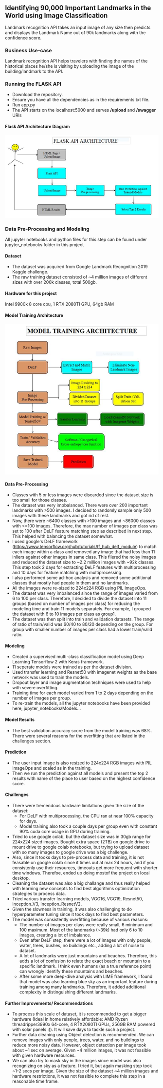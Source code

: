 ## Identifying 90,000 Important Landmarks in the World using Image Classification

Landmark recognition API takes an input image of any size then predicts and displays the Landmark Name out of 90k landmarks along with the confidence score.

### Business Use-case
Landmark recognition API helps travelers with finding the names of the historical places he/she is visiting by uploading the image of the building/landmark to the API.

### Running the FLASK API
- Download the repository.
- Ensure you have all the dependencies as in the requirements.txt file.
- Run app.py
- The API starts on the localhost:5000 and serves **/upload** and **/swagger** URIs

#### Flask API Architecture Diagram
![Screenshot](/model_weights/architecture_diagrams/flask_api_architecture.JPG)

### Data Pre-Processing and Modeling
All jupyter notebooks and python files for this step can be found under jupyter_notebooks folder in this project

#### Dataset
- The dataset was acquired from Google Landmark Recognition 2019 Kaggle challenge.
- The raw training dataset consisted of ~4 million images of different sizes with over 200k classes, total 500gb.

#### Hardware for this project
Intel 9900k 8 core cpu, 1 RTX 2080TI GPU, 64gb RAM

#### Model Training Architecture
![alt text](/model_weights/architecture_diagrams/model_training_architecture.JPG)

#### Data Pre-Processing
- Classes with 5 or less images were discarded since the dataset size is too small for those classes.
- The dataset was very impbalanced. There were over 200 important landmarks with >500 images. I decided to randomly sample only 500 images with these landmarks and got rid of rest.
- Now, there were ~6400 classes with >100 images and ~86000 classes with <=100 images. Therefore, the max number of images per class was set to 100 after DeLF feature matching step as described in next step. This helped with balancing the dataset somewhat.
- I used google's DeLF framework (https://www.tensorflow.org/hub/tutorials/tf_hub_delf_module) to match each image within a class and removed any image that had less than 11 inliers against other images in same class. This filered the noisy images and reduced the dataset size to ~2.2 million images with ~92k classes. This step took 2 days for extracting DeLF features with multiprocessing and 10 days for feature matching with multiprocessing.
- I also performed some ad-hoc analysis and removed some additional classes that mostly had people in them and no landmarks.
- All the images were re-sized to 224x224 RGB using PIL ImageOps.
- The dataset was very imbalanced since the range of images varied from 6 to 100 per class. Therefore, I decided to divide the dataset into 11 groups (based on number of images per class) for reducing the modeling time and train 11 models separately. For example, I grouped the dataset with 6 to 10 images per class as group1.
- The dataset was then split into train and validation datasets. The range of ratio of train/valid was 60/40 to 80/20 depending on the group. For group with smaller number of images per class had a lower train/valid ratio. 

#### Modeling
- Created a supervised multi-class classification model using Deep Learning Tensorflow 2 with Keras framework.
- 11 seperate models were trained as per the dataset division.
- Used transfer learning and Resnet50 with imagenet weights as the base network was used to train the models.
- Dropout layer and image augmentation techniques were used to help with severe overfitting.
- Training time for each model varied from 1 to 2 days depending on the number of images per group.
- To re-train the models, all the jupyter notebooks have been provided here, jupyter_notebooks\Models\...

#### Model Results
- The best validation accuracy score from the model training was 68%. There were several reasons for the overfitting that are listed in the challenges section.

#### Prediction
- The user input image is also resized to 224x224 RGB images with PIL ImageOps and scaled as in the training.
- Then we run the prediction against all models and present the top 2 results with name of the place to user based on the highest confidence score.

#### Challenges
- There were tremendous hardware limitations given the size of the dataset: 
  - For DeLF with multiprocessing, the CPU ran at near 100% capacity for days. 
  - Model training also took a couple days per group even with constant 90% cuda core usage in GPU during training.
- Tried to use google colab, but the dataset size was in 30gb range for 224x224 sized images. Bought extra space (2TB) on google drive to mount drive to google colab notebooks, but  trying to upload dataset with so many images to google drive was a big challenge.
- Also, since it tooks days to pre-process data and training, it is not feasable on google colab since it times out at max 24 hours, and if you consistenly use their resources, timeouts get more frequent with shorter time windows. Therefoe, ended up doing mostof the project on local desktop.
- Cleaning the dataset was also a big challange and thus really helped with learning new concepts to find best algorithms optimization strategies to process data.
- Tried various transfer learning models, VGG16, VGG19, Resnet50, Inception_V3, Inception_ResnetV2.
- Given the slowness in training, it was also challenging to do hyperparameter tuning since it took days to find best parameters.
- The model was consistently overfitting because of various reasons:
  - The number of images per class were really small, 6 minimum and 100 maximum. Most of the landmarks (~39k) had only 6 to 10 images, creating a lot of imbalance.
  - Even after DeLF step, there were a lot of images with only people, water, trees, bushes, no buildings etc., adding a lot of noise to dataset.
  - A lot of landmarks were just mountains and beaches. Therefore, this adds a lot of confusion to relate the exact beach or mountain to a specific landmark. I think even humans (as a true reference point) can wrongly identify these mountains and beaches.
  - After some more deep-dive analysis with LIME framework, I found that model was also learning blue sky as an important feature during training among many landmarks. Therefore, it added additional complexity in distinguishing different landmarks. 
  
#### Further Improvements/ Recommendations
- To process this scale of dataset, it is recommended to get a bigger hardware (Ideal in home relatively affordable: AMD Ryzen threadripper3990x 64-core, 4 RTX2080TI GPUs, 256GB RAM powered with solar panels :)). It will save days to tackle such a project.
- Further data cleaning using Object detection is recommended. We can remove images with only people, trees, water, and no buildings to reduce more noisy data. However, object detection per image took about ~1 sec on average. Given ~4 million images, it was not feasible with given hardware resources.
- We can also try to mask sky in the images since model was also recognizing on sky as a feature. I tried it, but again masking step took ~1-2 secs per image. Given the size of the dataset ~4 million images and hardware restrictions, it was not feasible to complete this step in a reasonable time frame.
